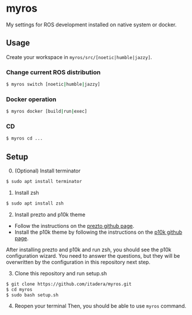 # myros

My settings for ROS development installed on native system or docker.

## Usage

Create your workspace in `myros/src/[noetic|humble|jazzy]`.


### Change current ROS distribution
```bash
$ myros switch [noetic|humble|jazzy]
```

### Docker operation
```bash
$ myros docker [build|run|exec]
```

### CD
``` bash
$ myros cd ...
```




## Setup
0. (Optional) Install terminator
```bash
$ sudo apt install terminator
```

1. Install zsh

```bash
$ sudo apt install zsh
```

2. Install prezto and p10k theme

- Follow the instructions on the [prezto github page](https://github.com/sorin-ionescu/prezto).
- Install the p10k theme by following the instructions on the [p10k github page](https://github.com/romkatv/powerlevel10k).

After installing prezto and p10k and run zsh, you should see the p10k configuration wizard. You need to answer the questions, but they will be overwritten by the configuration in this repository next step.

3. Clone this repository and run setup.sh

```bash
$ git clone https://github.com/itadera/myros.git
$ cd myros
$ sudo bash setup.sh
```

4. Reopen your terminal
Then, you should be able to use ```myros``` command.

